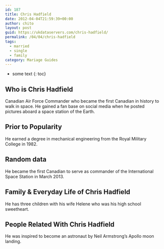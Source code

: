 ```yaml
---
id: 187
title: Chris Hadfield
date: 2012-04-04T21:59:39+00:00
author: chito
layout: post
guid: https://ukdataservers.com/chris-hadfield/
permalink: /04/04/chris-hadfield  
tags:
  - married
  - single
  - family
category: Mariage Guides
---
```


* some text
{: toc}


## Who is  Chris Hadfield
                  
                  
                  
Canadian Air Force Commander who became the first Canadian in history to walk in space. He gained a fan base on social media when he posted pictures aboard a space station of the Earth.
                  
                
                
                
## Prior to Popularity 
                  
                  
                  
He earned a degree in mechanical engineering from the Royal Military College in 1982.
                  
                
                
                
## Random data 
                  
                  
                  
He became the first Canadian to serve as commander of the International Space Station in March 2013.
                  
                
                
                
## Family & Everyday Life of Chris Hadfield
                  
                  
                  
He has three children with his wife Helene who was his high school sweetheart.
                  
                
                
                
## People Related With  Chris Hadfield
                  
                  
                  
He was inspired to become an astronaut by Neil Armstrong&#8217;s Apollo moon landing.
                  
                
              
            
          
          
          
    
    
  
